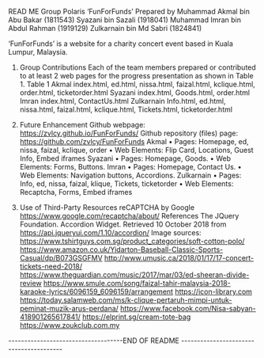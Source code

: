 READ ME
Group Polaris
‘FunForFunds’
Prepared by Muhammad Akmal bin Abu Bakar (1811543)
Syazani bin Sazali (1918041)
Muhammad Imran bin Abdul Rahman (1919129)
Zulkarnain bin Md Sabri (1824841)

‘FunForFunds’ is a website for a charity concert event based in Kuala Lumpur, Malaysia.
1. Group Contributions
Each of the team members prepared or contributed to at least 2 web pages for the progress presentation as shown in Table 1.
Table 1
Akmal
index.html, ed.html, nissa.html, faizal.html, kclique.html, order.html, ticketorder.html
Syazani
index.html, Goods.html, order.html
Imran
index.html, ContactUs.html
Zulkarnain
Info.html, ed.html, nissa.html, faizal.html, kclique.html, Tickets.html, ticketorder.html

2. Future Enhancement
Github webpage:
https://zvlcy.github.io/FunForFunds/
Github repository (files) page:
https://github.com/zvlcy/FunForFunds
Akmal
•      	Pages:  Homepage, ed, nissa, faizal, kclique, order
•      	Web Elements:  Flip Card, Locations, Guest Info, Embed iframes
 Syazani 
•      	Pages:  Homepage, Goods.
•      	Web Elements:  Forms, Buttons.
 Imran
•      	Pages:  Homepage, Contact Us.
•      	Web Elements:  Navigation buttons, Accordions.
 Zulkarnain
•      	Pages:  Info, ed, nissa, faizal, klique, Tickets, ticketorder
•      	Web Elements:  Recaptcha, Forms, Embed iframes
3. Use of Third-Party Resources
reCAPTCHA by Google
https://www.google.com/recaptcha/about/ 
References
The JQuery Foundation. Accordion Widget. Retrieved 10 October 2018 from
https://api.jqueryui.com/1.10/accordion/
Image sources:
https://www.tshirtguys.com.sg/product_categories/soft-cotton-polo/ 
https://www.amazon.co.uk/Yidarton-Baseball-Classic-Sports-Casual/dp/B073GSGFMV 
http://www.umusic.ca/2018/01/17/17-concert-tickets-need-2018/ 
https://www.theguardian.com/music/2017/mar/03/ed-sheeran-divide-review 
https://www.smule.com/song/faizal-tahir-malaysia-2018-karaoke-lyrics/6096159_6096159/arrangement 
https://icon-library.com 
https://today.salamweb.com/ms/k-clique-pertaruh-mimpi-untuk-peminat-muzik-arus-perdana/ 
https://www.facebook.com/Nisa-sabyan-418901265617841/ 
https://elprint.sg/cream-tote-bag 
https://www.zoukclub.com.my 

------------------------------------END OF README ----------------------------------------
